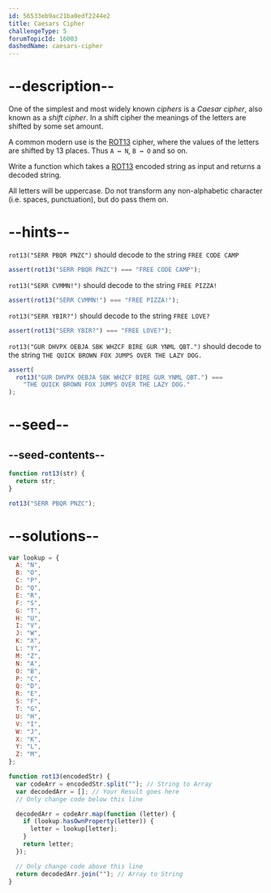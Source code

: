 ```yaml
---
id: 56533eb9ac21ba0edf2244e2
title: Caesars Cipher
challengeType: 5
forumTopicId: 16003
dashedName: caesars-cipher
---
```


# --description--

One of the simplest and most widely known <dfn>ciphers</dfn> is a <dfn>Caesar cipher</dfn>, also known as a <dfn>shift cipher</dfn>. In a shift cipher the meanings of the letters are shifted by some set amount.

A common modern use is the [ROT13](https://en.wikipedia.org/wiki/ROT13) cipher, where the values of the letters are shifted by 13 places. Thus `A ↔ N`, `B ↔ O` and so on.

Write a function which takes a [ROT13](https://en.wikipedia.org/wiki/ROT13) encoded string as input and returns a decoded string.

All letters will be uppercase. Do not transform any non-alphabetic character (i.e. spaces, punctuation), but do pass them on.

# --hints--

`rot13("SERR PBQR PNZC")` should decode to the string `FREE CODE CAMP`

```js
assert(rot13("SERR PBQR PNZC") === "FREE CODE CAMP");
```

`rot13("SERR CVMMN!")` should decode to the string `FREE PIZZA!`

```js
assert(rot13("SERR CVMMN!") === "FREE PIZZA!");
```

`rot13("SERR YBIR?")` should decode to the string `FREE LOVE?`

```js
assert(rot13("SERR YBIR?") === "FREE LOVE?");
```

`rot13("GUR DHVPX OEBJA SBK WHZCF BIRE GUR YNML QBT.")` should decode to the string `THE QUICK BROWN FOX JUMPS OVER THE LAZY DOG.`

```js
assert(
  rot13("GUR DHVPX OEBJA SBK WHZCF BIRE GUR YNML QBT.") ===
    "THE QUICK BROWN FOX JUMPS OVER THE LAZY DOG."
);
```

# --seed--

## --seed-contents--

```js
function rot13(str) {
  return str;
}

rot13("SERR PBQR PNZC");
```

# --solutions--

```js
var lookup = {
  A: "N",
  B: "O",
  C: "P",
  D: "Q",
  E: "R",
  F: "S",
  G: "T",
  H: "U",
  I: "V",
  J: "W",
  K: "X",
  L: "Y",
  M: "Z",
  N: "A",
  O: "B",
  P: "C",
  Q: "D",
  R: "E",
  S: "F",
  T: "G",
  U: "H",
  V: "I",
  W: "J",
  X: "K",
  Y: "L",
  Z: "M",
};

function rot13(encodedStr) {
  var codeArr = encodedStr.split(""); // String to Array
  var decodedArr = []; // Your Result goes here
  // Only change code below this line

  decodedArr = codeArr.map(function (letter) {
    if (lookup.hasOwnProperty(letter)) {
      letter = lookup[letter];
    }
    return letter;
  });

  // Only change code above this line
  return decodedArr.join(""); // Array to String
}
```
